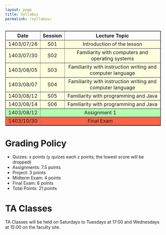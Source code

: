 ```yaml
---
layout: page
title: Syllabus
permalink: /syllabus/
---
```


<table border="1" style="width: 100%; text-align: center;">
    <tr>
        <th>Date</th>
        <th>Session</th>
        <th>Lecture Topic</th>
        </tr>
    <tr style="background-color:#ffffe0">
        <td>1403/07/28</td>
        <td>S01</td>
        <td>Introduction of the lesson</td>
    </tr>
    <tr style="background-color:#ffffe0">
        <td>1403/07/30</td>
        <td>S02</td>
        <td>Familiarity with computers and operating systems</td>
    </tr>
    <tr style="background-color:#ffffe0">
        <td>1403/08/05</td>
        <td>S03</td>
        <td>Familiarity with instruction writing and computer language</td>
    </tr>
    <tr style="background-color:#ffffe0">
        <td>1403/08/07</td>
        <td>S04</td>
        <td>Familiarity with instruction writing and computer language</td>
    </tr>
    <tr style="background-color:#ffffe0">
        <td>1403/08/12</td>
        <td>S05</td>
        <td>Familiarity with programming and Java</td>
    </tr>
    <tr style="background-color:#ffffe0">
        <td>1403/08/14</td>
        <td>S06</td>
        <td>Familiarity with programming and Java</td>
    </tr>
    <tr style="background-color:#b2ffb2">
        <td>1403/08/12</td>
        <td colspan="4" style="text-align: center;">Assignment 1</td>
    </tr>
    <tr style="background-color:#ff6347">
        <td>1403/10/30</td>
        <td colspan="4" style="text-align: center;">Final Exam</td>
    </tr>
</table>



# Grading Policy
  * Quizes: x points (y quizes each z points; the lowest score will be dropped)
  * Assignments: 7.5 points
  * Project: 3 points
  * Midterm Exam: 4 points
  * Final Exam: 6 points
  * Total Points: 21 points

# TA Classes
TA Classes will be held on Saturdays to Tuesdays at 17:00 and Wednesdays at 15:00 on the faculty site.
